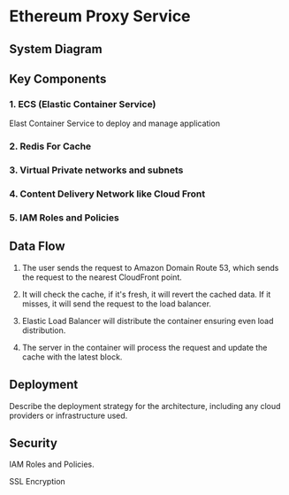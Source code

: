 # Ethereum Proxy Service



## System Diagram


## Key Components


### 1. ECS (Elastic Container Service)

Elast Container Service to deploy and manage application
### 2. Redis For Cache

### 3. Virtual Private networks and subnets

### 4. Content Delivery Network like Cloud Front

### 5. IAM Roles and Policies

## Data Flow

1. The user sends the request to Amazon Domain Route 53, which sends the request to the nearest CloudFront point.

2. It will check the cache, if it's fresh, it will revert the cached data. If it misses, it will send the request to the load balancer.

3. Elastic Load Balancer will distribute the container ensuring even load distribution.

4. The server in the container will process the request and update the cache with the latest block.


## Deployment

Describe the deployment strategy for the architecture, including any cloud providers or infrastructure used.


## Security

IAM Roles and Policies.

SSL Encryption

